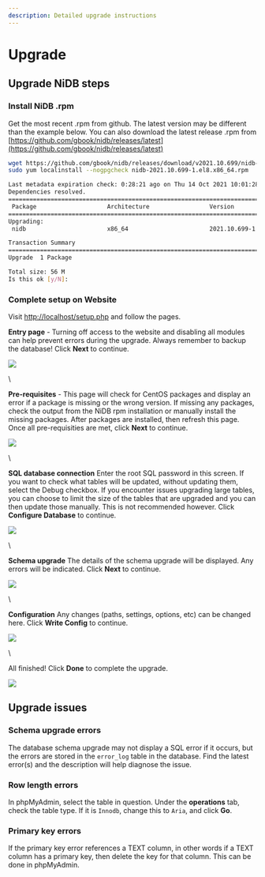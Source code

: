 ```yaml
---
description: Detailed upgrade instructions
---
```


# Upgrade

## Upgrade NiDB steps

### Install NiDB .rpm

Get the most recent .rpm from github. The latest version may be different than the example below. You can also download the latest release .rpm from [https://github.com/gbook/nidb/releases/latest](https://github.com/gbook/nidb/releases/latest)

```bash
wget https://github.com/gbook/nidb/releases/download/v2021.10.699/nidb-2021.10.699-1.el8.x86_64.rpm
sudo yum localinstall --nogpgcheck nidb-2021.10.699-1.el8.x86_64.rpm

Last metadata expiration check: 0:28:21 ago on Thu 14 Oct 2021 10:01:28 AM EDT.
Dependencies resolved.
============================================================================================================================================
 Package                    Architecture                 Version                                   Repository                          Size
============================================================================================================================================
Upgrading:
 nidb                       x86_64                       2021.10.699-1.el8                         @commandline                        56 M

Transaction Summary
============================================================================================================================================
Upgrade  1 Package

Total size: 56 M
Is this ok [y/N]:
```

### Complete setup on Website

Visit [http://localhost/setup.php](http://localhost/setup.php) and follow the pages.

**Entry page** - Turning off access to the website and disabling all modules can help prevent errors during the upgrade. Always remember to backup the database! Click **Next** to continue.

![](https://user-images.githubusercontent.com/8302215/137331276-17cd180c-91ec-4220-9c5f-fc55888dfebb.png)

\


**Pre-requisites** - This page will check for CentOS packages and display an error if a package is missing or the wrong version. If missing any packages, check the output from the NiDB rpm installation or manually install the missing packages. After packages are installed, then refresh this page. Once all pre-requisities are met, click **Next** to continue.

![](https://user-images.githubusercontent.com/8302215/137331530-3d1f31f3-8f96-480f-a5d7-42be7f382adc.png)

\


**SQL database connection** Enter the root SQL password in this screen. If you want to check what tables will be updated, without updating them, select the Debug checkbox. If you encounter issues upgrading large tables, you can choose to limit the size of the tables that are upgraded and you can then update those manually. This is not recommended however. Click **Configure Database** to continue.

![](https://user-images.githubusercontent.com/8302215/137331692-45946205-1ace-4789-875b-55851b43f440.png)

\


**Schema upgrade** The details of the schema upgrade will be displayed. Any errors will be indicated. Click **Next** to continue.

![](https://user-images.githubusercontent.com/8302215/137331838-e4ed780e-52b8-4872-b392-fc4eeed71ac4.png)

\


**Configuration** Any changes (paths, settings, options, etc) can be changed here. Click **Write Config** to continue.

![](https://user-images.githubusercontent.com/8302215/137332401-3d0588f7-3225-49bd-b04a-26fb205f99cc.png)

\


All finished! Click **Done** to complete the upgrade.

![](https://user-images.githubusercontent.com/8302215/137332036-d85cc1e9-c669-4777-bb84-47cf0081be12.png)

## Upgrade issues

### Schema upgrade errors

The database schema upgrade may not display a SQL error if it occurs, but the errors are stored in the `error_log` table in the database. Find the latest error(s) and the description will help diagnose the issue.

### Row length errors

In phpMyAdmin, select the table in question. Under the **operations** tab, check the table type. If it is `Innodb`, change this to `Aria`, and click **Go**.

### Primary key errors

If the primary key error references a TEXT column, in other words if a TEXT column has a primary key, then delete the key for that column. This can be done in phpMyAdmin.
